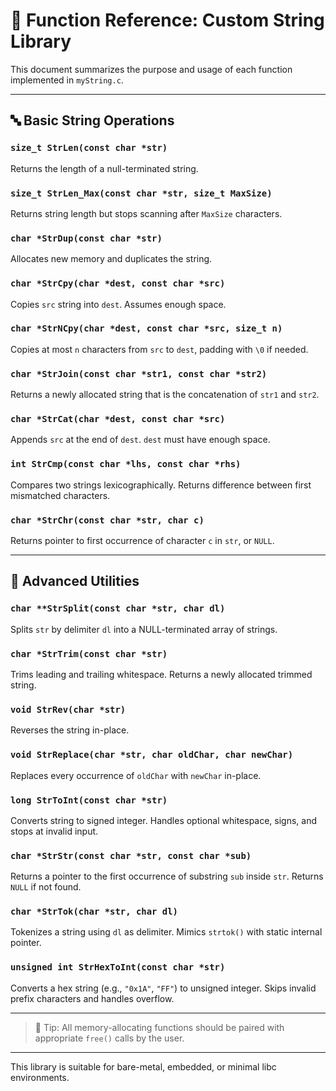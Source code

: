 # 📘 Function Reference: Custom String Library

This document summarizes the purpose and usage of each function implemented in `myString.c`.

---

## 🔤 Basic String Operations

### `size_t StrLen(const char *str)`

Returns the length of a null-terminated string.

### `size_t StrLen_Max(const char *str, size_t MaxSize)`

Returns string length but stops scanning after `MaxSize` characters.

### `char *StrDup(const char *str)`

Allocates new memory and duplicates the string.

### `char *StrCpy(char *dest, const char *src)`

Copies `src` string into `dest`. Assumes enough space.

### `char *StrNCpy(char *dest, const char *src, size_t n)`

Copies at most `n` characters from `src` to `dest`, padding with `\0` if needed.

### `char *StrJoin(const char *str1, const char *str2)`

Returns a newly allocated string that is the concatenation of `str1` and `str2`.

### `char *StrCat(char *dest, const char *src)`

Appends `src` at the end of `dest`. `dest` must have enough space.

### `int StrCmp(const char *lhs, const char *rhs)`

Compares two strings lexicographically. Returns difference between first mismatched characters.

### `char *StrChr(const char *str, char c)`

Returns pointer to first occurrence of character `c` in `str`, or `NULL`.

---

## 🧩 Advanced Utilities

### `char **StrSplit(const char *str, char dl)`

Splits `str` by delimiter `dl` into a NULL-terminated array of strings.

### `char *StrTrim(const char *str)`

Trims leading and trailing whitespace. Returns a newly allocated trimmed string.

### `void StrRev(char *str)`

Reverses the string in-place.

### `void StrReplace(char *str, char oldChar, char newChar)`

Replaces every occurrence of `oldChar` with `newChar` in-place.

### `long StrToInt(const char *str)`

Converts string to signed integer. Handles optional whitespace, signs, and stops at invalid input.

### `char *StrStr(const char *str, const char *sub)`

Returns a pointer to the first occurrence of substring `sub` inside `str`. Returns `NULL` if not found.

### `char *StrTok(char *str, char dl)`

Tokenizes a string using `dl` as delimiter. Mimics `strtok()` with static internal pointer.

### `unsigned int StrHexToInt(const char *str)`

Converts a hex string (e.g., `"0x1A"`, `"FF"`) to unsigned integer. Skips invalid prefix characters and handles overflow.

---

> 🧠 Tip: All memory-allocating functions should be paired with appropriate `free()` calls by the user.

---

This library is suitable for bare-metal, embedded, or minimal libc environments.
